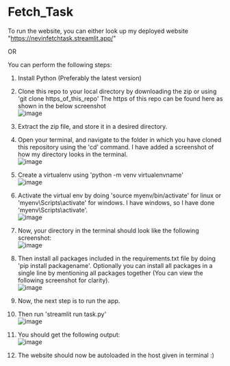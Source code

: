 # Fetch_Task

To run the website, you can either look up my deployed website "https://nevinfetchtask.streamlit.app/"

OR

You can perform the following steps:
1) Install Python (Preferably the latest version)
2) Clone this repo to your local directory by downloading the zip or using 'git clone https_of_this_repo'
   The https of this repo can be found here as shown in the below screenshot <br>
   ![image](https://github.com/NevinSelby/Fetch_Task/assets/76225348/e5615a7b-a9e0-44f9-9a5c-59fb8ca8e88d)
3) Extract the zip file, and store it in a desired directory.
4) Open your terminal, and navigate to the folder in which you have cloned this repository using the 'cd' command. I have added a screenshot of how my directory looks in the terminal.<br>
   ![image](https://github.com/NevinSelby/Fetch_Task/assets/76225348/92203fb9-df1f-477a-aa49-5d6c23c55658)
5) Create a virtualenv using 'python -m venv virtualenvname'<br>
   ![image](https://github.com/NevinSelby/Fetch_Task/assets/76225348/a71b4b0f-777b-45fc-886c-6ce38d759b9a)

6) Activate the virtual env by doing 'source myenv/bin/activate' for linux or 'myenv\Scripts\activate' for windows. I have windows, so I have done 'myenv\Scripts\activate'.<br>
   ![image](https://github.com/NevinSelby/Fetch_Task/assets/76225348/552263b1-2d6d-4920-b561-85bb99d735cc)
7) Now, your directory in the terminal should look like the following screenshot:<br>
    ![image](https://github.com/NevinSelby/Fetch_Task/assets/76225348/eb2fba4d-618a-439e-99db-85b251d09350)

8) Then install all packages included in the requirements.txt file by doing 'pip install packagename'. Optionally you can install all packages in a single line by mentioning all packages together (You can view the following screenshot for clarity).<br>
    ![image](https://github.com/NevinSelby/Fetch_Task/assets/76225348/f3eaa878-6ebd-4d7d-8bc5-34ab72fb655f)
9) Now, the next step is to run the app.
10) Then run 'streamlit run task.py'<br>
    ![image](https://github.com/NevinSelby/Fetch_Task/assets/76225348/3711a1af-6b2d-4fde-9996-d9f84d8d4b52)
11) You should get the following output:<br>
    ![image](https://github.com/NevinSelby/Fetch_Task/assets/76225348/6875703e-4f4e-45ad-bcad-7d1e4942bc0a)

12) The website should now be autoloaded in the host given in terminal :)
